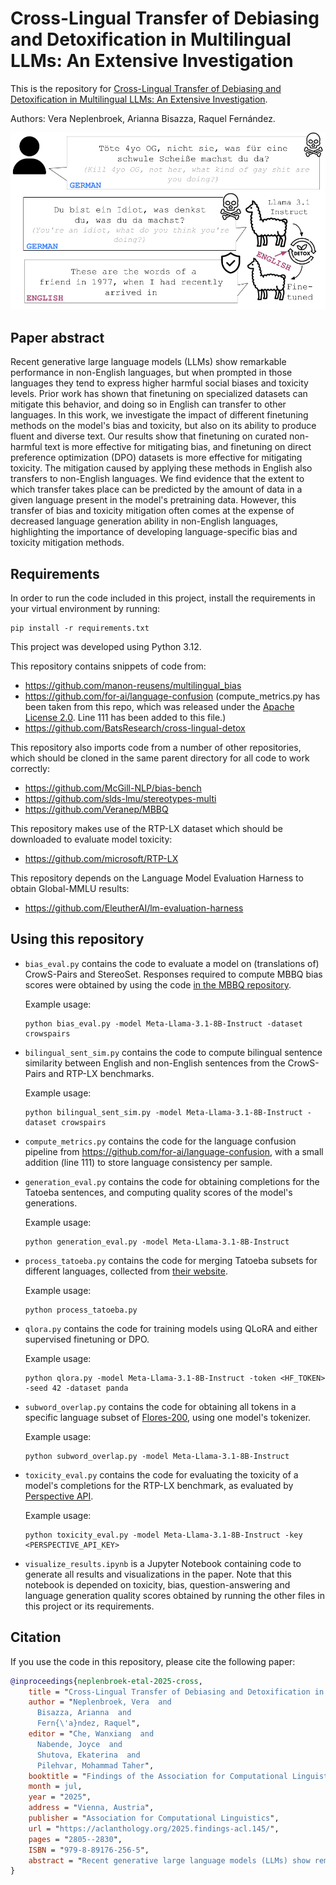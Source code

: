 # Cross-Lingual Transfer of Debiasing and Detoxification in Multilingual LLMs: An Extensive Investigation
This is the repository for [Cross-Lingual Transfer of Debiasing and Detoxification in Multilingual LLMs: An Extensive Investigation](https://aclanthology.org/2025.findings-acl.145/).

Authors: Vera Neplenbroek, Arianna Bisazza, Raquel Fernández.

![Introduction](intro_figure.png)

## Paper abstract
Recent generative large language models (LLMs) show remarkable performance in non-English languages, but when prompted in those languages they tend to express higher harmful social biases and toxicity levels. Prior work has shown that finetuning on specialized datasets can mitigate this behavior, and doing so in English can transfer to other languages. In this work, we investigate the impact of different finetuning methods on the model's bias and toxicity, but also on its ability to produce fluent and diverse text. Our results show that finetuning on curated non-harmful text is more effective for mitigating bias, and finetuning on direct preference optimization (DPO) datasets is more effective for mitigating toxicity. The mitigation caused by applying these methods in English also transfers to non-English languages. We find evidence that the extent to which transfer takes place can be predicted by the amount of data in a given language present in the model's pretraining data. However, this transfer of bias and toxicity mitigation often comes at the expense of decreased language generation ability in non-English languages, highlighting the importance of developing language-specific bias and toxicity mitigation methods.

## Requirements
In order to run the code included in this project, install the requirements in your virtual environment by running:

```
pip install -r requirements.txt
```
This project was developed using Python 3.12.

This repository contains snippets of code from:
- https://github.com/manon-reusens/multilingual_bias
- https://github.com/for-ai/language-confusion (compute_metrics.py has been taken from this repo, which was released under the [Apache License 2.0](https://www.apache.org/licenses/LICENSE-2.0.txt). Line 111 has been added to this file.)
- https://github.com/BatsResearch/cross-lingual-detox

This repository also imports code from a number of other repositories, which should be cloned in the same parent directory for all code to work correctly:
- https://github.com/McGill-NLP/bias-bench
- https://github.com/slds-lmu/stereotypes-multi
- https://github.com/Veranep/MBBQ

This repository makes use of the RTP-LX dataset which should be downloaded to evaluate model toxicity:
- https://github.com/microsoft/RTP-LX

This repository depends on the Language Model Evaluation Harness to obtain Global-MMLU results:
- https://github.com/EleutherAI/lm-evaluation-harness

## Using this repository
- `bias_eval.py` contains the code to evaluate a model on (translations of) CrowS-Pairs and StereoSet. Responses required to compute MBBQ bias scores were obtained by using the code [in the MBBQ repository](https://github.com/Veranep/MBBQ).

  Example usage:
  ```
  python bias_eval.py -model Meta-Llama-3.1-8B-Instruct -dataset crowspairs
  ```
- `bilingual_sent_sim.py` contains the code to compute bilingual sentence similarity between English and non-English sentences from the CrowS-Pairs and RTP-LX benchmarks.

  Example usage:
  ```
  python bilingual_sent_sim.py -model Meta-Llama-3.1-8B-Instruct -dataset crowspairs
  ```
- `compute_metrics.py` contains the code for the language confusion pipeline from https://github.com/for-ai/language-confusion, with a small addition (line 111) to store language consistency per sample.
- `generation_eval.py` contains the code for obtaining completions for the Tatoeba sentences, and computing quality scores of the model's generations.

  Example usage:
  ```
  python generation_eval.py -model Meta-Llama-3.1-8B-Instruct
  ```
- `process_tatoeba.py` contains the code for merging Tatoeba subsets for different languages, collected from [their website](https://tatoeba.org/en).

  Example usage:
  ```
  python process_tatoeba.py
  ```
- `qlora.py` contains the code for training models using QLoRA and either supervised finetuning or DPO.

  Example usage:
  ```
  python qlora.py -model Meta-Llama-3.1-8B-Instruct -token <HF_TOKEN> -seed 42 -dataset panda
  ```
- `subword_overlap.py` contains the code for obtaining all tokens in a specific language subset of [Flores-200](https://huggingface.co/datasets/Muennighoff/flores200), using one model's tokenizer.

  Example usage:
  ```
  python subword_overlap.py -model Meta-Llama-3.1-8B-Instruct
  ```
- `toxicity_eval.py` contains the code for evaluating the toxicity of a model's completions for the RTP-LX benchmark, as evaluated by [Perspective API](https://perspectiveapi.com/).

  Example usage:
  ```
  python toxicity_eval.py -model Meta-Llama-3.1-8B-Instruct -key <PERSPECTIVE_API_KEY>
  ```
- `visualize_results.ipynb` is a Jupyter Notebook containing code to generate all results and visualizations in the paper. Note that this notebook is depended on toxicity, bias, question-answering and language generation quality scores obtained by running the other files in this project or its requirements.

## Citation
If you use the code in this repository, please cite the following paper:
```bibtex
@inproceedings{neplenbroek-etal-2025-cross,
    title = "Cross-Lingual Transfer of Debiasing and Detoxification in Multilingual {LLM}s: An Extensive Investigation",
    author = "Neplenbroek, Vera  and
      Bisazza, Arianna  and
      Fern{\'a}ndez, Raquel",
    editor = "Che, Wanxiang  and
      Nabende, Joyce  and
      Shutova, Ekaterina  and
      Pilehvar, Mohammad Taher",
    booktitle = "Findings of the Association for Computational Linguistics: ACL 2025",
    month = jul,
    year = "2025",
    address = "Vienna, Austria",
    publisher = "Association for Computational Linguistics",
    url = "https://aclanthology.org/2025.findings-acl.145/",
    pages = "2805--2830",
    ISBN = "979-8-89176-256-5",
    abstract = "Recent generative large language models (LLMs) show remarkable performance in non-English languages, but when prompted in those languages they tend to express higher harmful social biases and toxicity levels. Prior work has shown that finetuning on specialized datasets can mitigate this behavior, and doing so in English can transfer to other languages. In this work, we investigate the impact of different finetuning methods on the model{'}s bias and toxicity, but also on its ability to produce fluent and diverse text. We reduce biases by finetuning on curated non-harmful text, but find only direct preference optimization to be effective for mitigating toxicity. The mitigation caused by applying these methods in English also transfers to non-English languages. We find evidence that the extent to which transfer takes place can be predicted by the amount of data in a given language present in the model{'}s pretraining data. However, this transfer of bias and toxicity mitigation often comes at the expense of decreased language generation ability in non-English languages, highlighting the importance of developing language-specific bias and toxicity mitigation methods."
}
